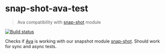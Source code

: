 # snap-shot-ava-test

> Ava compatibility with [snap-shot][snap-shot] module

[![Build status][ci-image] ][ci-url]

Checks if [Ava][ava] is working with our snapshot module [snap-shot][snap-shot].
Should work for sync and async tests.

[snap-shot]: https://github.com/bahmutov/snap-shot
[ava]: https://github.com/avajs/ava

[ci-image]: https://travis-ci.org/bahmutov/snap-shot-ava-test.svg?branch=master
[ci-url]: https://travis-ci.org/bahmutov/snap-shot-ava-test
